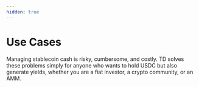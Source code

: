 ```yaml
---
hidden: true
---
```


# Use Cases

Managing stablecoin cash is risky, cumbersome, and costly. TD solves these problems simply for anyone who wants to hold USDC but also generate yields, whether you are a fiat investor, a crypto community, or an AMM.
